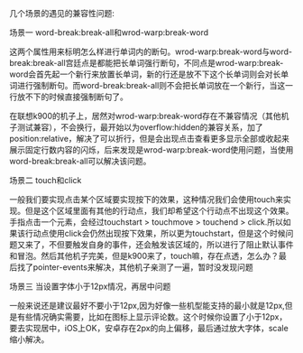 几个场景的遇见的兼容性问题:

场景一 word-break:break-all和wrod-warp:break-word

这两个属性用来标明怎么样进行单词内的断句。wrod-warp:break-word与word-break:break-all宫廷点是都能把长单词强行断句，不同点是wrod-warp:break-word会首先起一个新行来放置长单词，新的行还是放不下这个长单词则会对长单词进行强制断句。而word-break:break-all则不会把长单词放在一个新行，当这一行放不下的时候直接强制断句了。

在联想k900的机子上，居然对wrod-warp:break-word存在不兼容情况（其他机子测试兼容），不会换行，最开始以为overflow:hidden的兼容关系，加了position:relative，解决了可以折行，但是会出现点击查看更多显示全部或收起来展示固定行数内容的闪烁，后来发现是wrod-warp:break-word使用问题，当使用word-break:break-all可以解决该问题。

场景二 touch和click

一般我们要实现点击某个区域要实现按下的效果，这种情况我们会使用touch来实现。但是这个区域里面有其他的行动点，我们却希望这个行动点不出现这个效果。手指点击一个元素，会经过touchstart > touchmove > touchend > click.所以如果该行动点使用click会仍然出现按下效果，所以更为touchstart，但是这个时候问题又来了，不但要触发自身的事件，还会触发该区域的，所以进行了阻止默认事件和冒泡。然后其他机子完美，但是k900来了，touch嘛，存在点透，怎么办？最后找了pointer-events来解决，其他机子亲测了一遍，暂时没发现问题

场景三 当设置字体小于12px情况，再居中问题

一般来说还是建议最好不要小于12px,因为好像一些机型能支持的最小就是12px,但是有些情况确实需要，比如在图标上显示评论数。这个时候你设置了小于12px，要去实现居中，iOS上OK，安卓存在2px的向上偏移，最后通过放大字体，scale缩小解决。